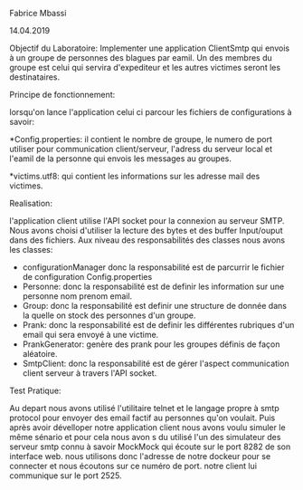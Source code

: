 
Fabrice Mbassi

14.04.2019

Objectif du Laboratoire:
Implementer une application ClientSmtp qui envois à un groupe 
de personnes des blagues par eamil. Un des membres du groupe est celui
qui servira d'expediteur et les autres victimes seront les destinataires.

Principe de fonctionnement:

lorsqu'on lance l'application celui ci parcour les fichiers de configurations
à savoir:

*Config.properties: il contient le nombre de groupe, le numero de port utiliser pour
communication client/serveur, l'adress du serveur local et l'eamil de la personne 
qui envois les messages au groupes.

*victims.utf8: qui contient les informations sur les adresse mail des victimes.



Realisation:

l'application client utilise l'API socket pour la connexion au serveur SMTP.
Nous avons choisi d'utiliser la lecture des bytes et des buffer Input/ouput dans des fichiers.
 Aux niveau des responsabilités des classes nous avons les classes:
 - configurationManager donc la responsabilité est de parcurrir le fichier de configuration Config.properties
 - Personne: donc la responsabilité est de definir les information sur une personne nom prenom email.
 - Group: donc la responsabilité est definir une structure de donnée dans la quelle on stock des personnes d'un groupe.
 - Prank: donc la responsabilité est de definir les différentes rubriques d'un email qui sera envoyé à une victime.
 - PrankGenerator: genère des prank pour les groupes définis de façon aléatoire.
 - SmtpClient: donc la responsabilité est de gérer l'aspect communication client serveur à travers l'API socket.
 
 
 Test Pratique:
 
 Au depart nous avons utilisé l'utilitaire telnet et le langage propre à smtp protocol pour envoyer des email factif au personnes qu'on voulait.
 Puis après avoir dévelloper notre application client nous avons voulu simuler le même sénario et pour cela nous avon s du utilisé l'un des simulateur
 des serveur smtp connu à savoir MockMock qui écoute sur le port 8282 de son interface web. nous utilisons donc l'adresse de notre dockeur pour se connecter 
 et nous écoutons sur ce numéro de port. notre client lui communique sur le port 2525.